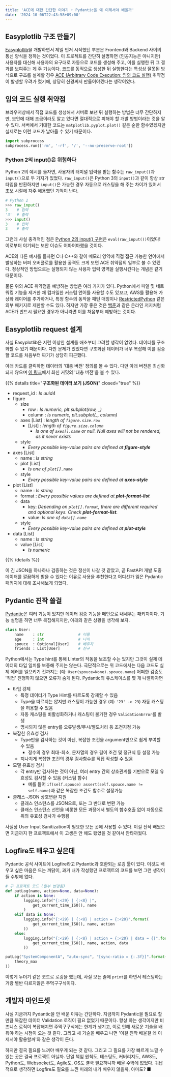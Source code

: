 ```yaml
---
title: 'ACE에 대한 간단한 이야기 + Pydantic을 왜 이제서야 배울까'
date: '2024-10-06T22:43:58+09:00'
---
```


## Easyplotlib 구조 만들기
[Easyplotlib](../../project/easyplotlib)을 개발하면서 제일 먼저 시작했던 부분은 Frontend와 Backend 사이의 통신 양식을 정하는 것이었다. 이 프로젝트를 간단히 설명하면 (인공지능은 아니지만) 사용자를 대신해 사용자의 요구대로 자동으로 코드를 생성해 주고, 이를 실행한 뒤 그 결과를 보여주는 게 주 기능이다. 코드를 동적으로 생성한 뒤 실행한다는 특성상 잘못된 방식으로 구조를 설계할 경우 [ACE (Arbitrary Code Execution; 임의 코드 실행)](https://www.okta.com/identity-101/arbitrary-code-execution/) 취약점이 발생할 우려가 컸기에, 상당히 신경써서 만들어야겠다는 생각이었다.


## 임의 코드 실행 취약점
브라우저상에서 직접 코드를 생성해서 서버로 보낸 뒤 실행하는 방법은 너무 간단하지만, 보안에 대해 조금이라도 알고 있다면 절대적으로 피해야 할 개발 방법이라는 것을 알 수 있다. 서버에서 기대한 코드는 `matplotlib.pyplot.plot()` 같은 순한 함수였겠지만 실제로는 이런 코드가 날아올 수 있기 때문이다.

```python
import subprocess
subprocess.run(['rm', '-rf', '/', '--no-preserve-root'])
```

### Python 2의 input()은 위험하다
Python 2의 예시를 들자면, 사용자의 터미널 입력을 받는 함수는 `raw_input()`과 `input()`으로 두 가지가 있었다. `raw_input()`은 Python 3의 `input()`과 같이 항상 str 타입을 반환하지만 `input()`은 가능한 경우 자동으로 캐스팅을 해 주는 차이가 있어서 초보 시절에 자주 애용했던 기억이 난다.

```python
# Python 2
>>> raw_input()
3    # 입력
'3'  # 출력
>>> input()
3    # 입력
3    # 출력
```

그런데 사실 충격적인 점은 [Python 2의 input() 구현](https://python.readthedocs.io/en/v2.7.2/library/functions.html#input)은 `eval(raw_input())`이었다! 이로부터 야기되는 보안 이슈도 어마어마했을 것이다.

ACE의 다른 예시를 들자면 C나 C++와 같이 메모리 영역에 직접 접근 가능한 언어에서 발생하는 버퍼 오버플로를 활용한 공격도 크게 보면 ACE 취약점의 일부로 볼 수 있겠다. 정상적인 방법으로는 실행되지 않는 사용자 입력 영역을 실행시킨다는 개념은 같기 때문이다.

물론 위의 ACE 취약점을 예방하는 방법은 여러 가지가 있다. Python에서 파일 및 네트워킹 기능을 제거한 채 컴파일한 커스텀 언어를 사용할 수도 있꼬고, AWS를 활용해 가상화 레이어를 추가하거나, 특정 함수의 동작을 패턴 매칭이나 [RestrictedPython](https://github.com/zopefoundation/RestrictedPython) 같은 외부 패키지로 제한할 수도 있다. 하지만 가장 좋은 것은 [백준](https://www.acmicpc.net/)과 같은 온라인 저지처럼 ACE가 반드시 필요한 경우가 아니라면 이를 처음부터 예방하는 것이다.

## Easyplotlib request 설계
사실 Easyplotlib은 저런 이상한 설계를 애초부터 고려할 생각이 없었다. 데이터를 구조화할 수 있기 때문이다. 다만 문제가 있었다면 구조화된 데이터가 너무 복잡해 이를 검증할 코드를 처음부터 짜기가 상당히 피곤했다.

아래 카드를 클릭하면 데이터의 '대충 버전' 정의를 볼 수 있다. 다만 아래 버전은 최신화되지 않으며 [이 링크](https://github.com/ywcheong/easyplotlib/blob/main/docs/interface.md)에서 최신 커밋의 '대충 버전'을 볼 수 있다.

{{% details title="**구조화된 데이터 보기 (JSON)**" closed="true" %}}

* request_id : *Is uuid4*
* figure
    * size
        * row : *Is numeric, plt.subplot(row, _)*
        * column : *Is numeric, plt.subplot(_, column)*
    * axes [List] : *length of `figure.size.row`*
        * [List] : *length of `figure.size.column`*
            * *Is one of `axes[].name` or null. Null axes will not be rendered, as it never exists*
    * style
        * *Every possible key-value pairs are defined at __figure-style__*
* axes [List]
    * name : *Is string*
    * plot [List]
        * *Is one of `plot[].name`*
    * style
        * *Every possible key-value pairs are defined at __axes-style__*
* plot [List]
    * name : *Is string*
    * format : *Every possible values are defined at __plot-format-list__*
    * data
        * key: *Depending on `plot[].format`, there are different required and optional keys. Check __plot-format-list__.*
        * value: *Is one of `data[].name`*
    * style
        * *Every possible key-value pairs are defined at __plot-style__*
* data [List]
    * name : *Is string*
    * value [List]
        * *Is numeric*

{{% /details %}}

이 긴 JSON을 하나하나 검증하는 것은 정신이 나갈 것 같았고, 곧 FastAPI 개발 도중 데이터를 깔끔하게 받을 수 있다는 이유로 사용을 추천한다고 어디선가 읽은 Pydantic 패키지에 대해 조사해보게 되었다.

## Pydantic 진작 쓸걸
[Pydantic](https://docs.pydantic.dev/latest/)은 여러 기능이 있지만 데이터 검증 기능을 메인으로 내세우는 패키지이다. 기능 설명을 하면 너무 복잡해지지만, 아래와 같은 상황을 생각해 보자.

```python
class User:
    name    : str               # 이름
    age     : int               # 나이
    spouce  : Optional[User]    # 배우자
    friends : List[User]        # 친구
```

Python에서는 Type hint를 통해 Linter의 작동을 보조할 수는 있지만 그것이 실제 데이터의 타입 일치를 보증해 주지는 않는다. 극단적으로는 위 코드에서는 다음 코드도 실제 에러를 일으키기 전까지는 (예: `User(spouce=None).spouce.name`) 어떠한 검증도 '직접' 진행하지 않으면 오류가 숨게 된다. Pydantic의 유스케이스를 몇 개 나열하자면

* 타입 강제
    * 특정 데이터가 Type Hint를 따르도록 강제할 수 있음
    * Type을 따르지는 않지만 캐스팅이 가능한 경우 (예: `'23' -> 23`) 자동 캐스팅을 허용할 수 있음
    * 자동 캐스팅을 비활성화하거나 캐스팅이 불가한 경우 `ValidationError`를 발생
    * 명시되지 않은 entry를 오류발생/무시/별도처리 등 조건지정 가능
* 복잡한 유효성 검사
    * Type만을 검사하는 것이 아닌, 복잡한 조건을 argument만으로 쉽게 부여할 수 있음
        * 정수의 경우 최대-최소, 문자열의 경우 길이 조건 및 정규식 등 설정 가능
    * 지나치게 복잡한 조건의 경우 검사함수를 직접 작성할 수 있음
* 모델 유효성 검사
    * 각 entry만 검사하는 것이 아닌, 여러 entry 간의 상호관계를 기반으로 모델 유효성도 검사할 수 있음 (커스텀 함수)
        * 예를 들어 `if(self.spouce) assert(self.spouce.name != self.name)`과 같은 복잡한 조건도 함수로 설정가능
* 클래스-JSON 상호변환 지원
    * 클래스 인스턴스를 JSON으로, 또는 그 반대로 변환 가능
    * 클래스 인스턴스 선언을 비롯한 모든 과정에서 별도의 함수호출 없이 자동으로 위의 유효성 검사가 수행됨

사실상 User Input Sanitization이 필요한 모든 곳에 사용할 수 있다. 이걸 진작 배웠으면 지금까지 한 프로젝트에서 이 고생은 안 해도 됐었을 것 같아서 안타까웠다.

## Logfire도 배우고 싶은데
Pydantic 공식 사이트에 Logfire라고 Pydantic과 호환되는 로깅 툴이 있다. 이것도 배우고 싶은 마음은 드는 까닭이, 과거 내가 작성했던 프로젝트의 코드를 보면 그런 생각이 들 수밖에 없다.

```python
# 구 프로젝트 코드 (일부 변경됨)
def putLog(name, action=None, data=None):
    if action is None:
        logging.info("{:<29} | {:<8} |",
            get_current_time_ISO(), name
        )
    elif data is None:
        logging.info("{:<29} | {:<8} | action = {:<20}".format(
            get_current_time_ISO(), name, action
        ))
    else:
        logging.info("{:<29} | {:<8} | action = {:<20} | data = {}".format(
            get_current_time_ISO(), name, action, data
        ))

putLog("SystemComponentA", "auto-sync", "[sync-ratio = {:.3f}]".format(
    theory_max
))
```

이렇게 누더기 같은 코드로 로깅을 했는데, 사실 모든 줄에 `print`를 하면서 테스팅하는거랑 별반 다르지않은 주먹구구식이다.

## 개발자 마인드셋
사실 지금까지 Pydantic을 안 배운 이유는 간단하다. 지금까지 Pydantic을 필요로 할 만큼 복잡한 데이터 Validation 로직이 필요 없었기 때문이다. 항상 하는 생각이지만 비즈니스 로직이 복잡해지면 주먹구구식에는 한계가 생기고, 이로 인해 새로운 기술을 배워야 하는 시점이 오는 것 같다. 그리고 새 기술을 배우고 나면 '이걸 진작 배울걸 왜 이제서야 활용할까'와 같은 생각이 든다.

하지만 결국 필요를 느껴야 배우게 되는 것 같다. 그리고 그 필요를 가장 빠르게 느낄 수 있는 곳은 결국 프로젝트 아닐까. 단일 책임 원칙도, 테스팅도, 커버리지도, AWS도, Python도, Websocket도, Agile도, OS도 결국 필요하니까 배울 수밖에 없었다. 귀납적으로 생각하면 Logfire도 필요를 느낀 미래의 내가 배우지 않을까, 아마도? ■